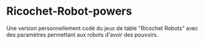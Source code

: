 # Ricochet-Robot-powers
Une version personnellement codé du jeux de table "Ricochet Robots" avec des paramètres permettant aux robots d'avoir des pouvoirs.
